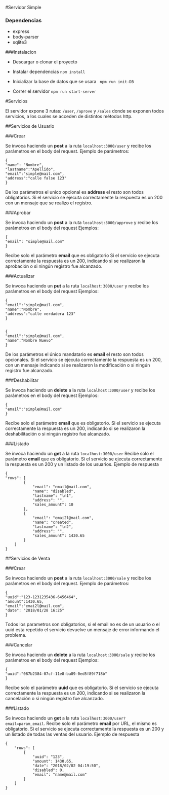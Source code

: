 #Servidor Simple


### Dependencias
* express
* body-parser
* sqlite3

###Instalacion

* Descargar o clonar el proyecto
* Instalar dependencias
`npm install`
* Inicializar la base de datos que se usara
` npm run init-DB`

* Correr el servidor
`npm run start-server`


#Servicios


El servidor expone 3 rutas: ```/user```, ```/aprove``` y ```/sales```  donde se exponen todos servicios, a los cuales se acceden de distintos métodos http.


##Servicios de Usuario

###Crear

Se invoca haciendo un **post** a la ruta ```localhost:3000/user``` y recibe los parámetros en el body del request.
Ejemplo de parámetros:

```
{
"name": "Nombre",
"lastname":"Apellido",
"email":"simple@mail.com",
"address":"calle false 123"
}
```

De los parámetros el unico  opcional es **address** el resto son todos obligatorios.
Si el servicio se ejecuta correctamente la respuesta es un 200 con un mensaje que se realizo el registro.


###Aprobar

Se invoca haciendo un **post** a la ruta ```localhost:3000/approve``` y recibe los parámetros en el body del request
Ejemplos:

```
{
"email": "simple@mail.com"
}
```

Recibe solo el parámetro **email**  que es obligatorio
Si el servicio se ejecuta correctamente la respuesta es un 200, indicando si se realizaron la aprobación o si ningún registro fue alcanzado.

###Actualizar

Se invoca haciendo un **put** a la ruta ```localhost:3000/user``` y recibe los parámetros en el body del request
Ejemplos:

```
{
"email":"simple@mail.com",
"name":"Nombre",
"address":"calle verdadera 123"
}


{
"email":"simple@mail.com",
"name":"Nombre Nuevo"
}
```
De los parámetros el único mandatario es **email** el resto son todos opcionales.
Si el servicio se ejecuta correctamente la respuesta es un 200, con un mensaje indicando si se realizaron la modificación o si ningún registro fue alcanzado. 

###Deshabilitar

Se invoca haciendo un **delete** a la ruta ```localhost:3000/user``` y recibe los parámetros en el body del request
Ejemplos:

```
{
"email":"simple@mail.com"
}
```

Recibe solo el parámetro **email**  que es obligatorio.
Si el servicio se ejecuta correctamente la respuesta es un 200, indicando si se realizaron la deshabilitación o si ningún registro fue alcanzado.

###Listado

Se invoca haciendo un **get** a la ruta ```localhost:3000/user```
Recibe solo el parámetro **email**  que es obligatorio.
Si el servicio se ejecuta correctamente la respuesta es un 200 y un listado de los usuarios.
Ejemplo de respuesta
```
{
"rows": [
        {
            "email": "email@mail.com",
            "name": "disabled",
            "lastname": "ln1",
            "address": "",
            "sales_amount": 10
        },
        {
            "email": "emai2l@mail.com",
            "name": "created",
            "lastname": "ln2",
            "address": "",
            "sales_amount": 1430.65
        }
    ]
}
```

##Servicios de Venta

###Crear

Se invoca haciendo un **post** a la ruta ```localhost:3000/sale``` y recibe los parámetros en el body del request.
Ejemplo de parámetros:

```
{
"uuid":"123-1231235436-6456464",
"amount":1430.65,
"email":"emai2l@mail.com",
"date": "2018/01/28 16:25"
}
```

Todos los parametros son obligatorios, si el email no es de un usuario o el uuid esta repetido el servicio devuelve un mensaje de error informando el problema.

###Cancelar

Se invoca haciendo un **delete** a la ruta ```localhost:3000/sale``` y recibe los parámetros en el body del request
Ejemplos:

```
{
"uuid":"087b2384-07cf-11e8-ba89-0ed5f89f718b"
}
```

Recibe solo el parámetro **uuid**  que es obligatorio.
Si el servicio se ejecuta correctamente la respuesta es un 200, indicando si se realizaron la cancelación o si ningún registro fue alcanzado.

###Listado

Se invoca haciendo un **get** a la ruta ```localhost:3000/user?email=param_email```.
Recibe solo el parámetro **email**  por URL, el mismo es obligatorio.
Si el servicio se ejecuta correctamente la respuesta es un 200 y un listado de todas las ventas del usuario.
Ejemplo de respuesta

```
{
    "rows": [
        {
            "uuid": "123",
            "amount": 1430.65,
            "date": "2018/02/02 04:19:50",
            "disabled": 0,
            "email": "name@mail.com"
        }
	]
}
```




